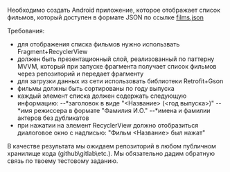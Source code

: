 Необходимо создать Android приложение, которое отображает список фильмов, который доступен в формате JSON по ссылке [films.json](https://raw.githubusercontent.com/constanta-android-dev/intership-wellcome-task/main/films.json)

Требования:
- для отображения списка фильмов нужно использвать Fragment+RecyclerView
- должен быть презентационный слой, реализованный по паттерну MVVM, который при запуске фрагмента получает список фильмов через репозиторий и передает фрагменту
- для загрузки данных из сети использовать библиотеки Retrofit+Gson
- фильмы должны быть сортированы по году выпуска
- каждый элемент списка должен содержать следующую информацию:
	--*заголовок в виде "<Название> (<год выпуска>)"
	--*имя режиссера в формате "Фамилия И.О."
	--*имена и фамилии актеров без дубликатов
- при нажатии на элемент RecyclerView должно отобразиться диалоговое окно с надписью: "Фильм <Название> был нажат"

В качестве результата мы ожидаем репозиторий в любом публичном хранилище кода (github\gitlab\etc.). Мы обязательно дадим обратную связь по твоему тестовому заданию.
